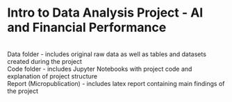 # Intro to Data Analysis Project - AI and Financial Performance
<br/> Data folder - includes original raw data as well as tables and datasets created during the project
<br/> Code folder - includes Jupyter Notebooks with project code and explanation of project structure
<br/> Report (Micropublication) - includes latex report containing main findings of the project
